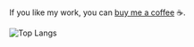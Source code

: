 If you like my work, you can [buy me a coffee](buymeacoffee.com/foldl) ☕.

![Top Langs](https://github-readme-stats.vercel.app/api/top-langs/?username=foldl&layout=compact)
